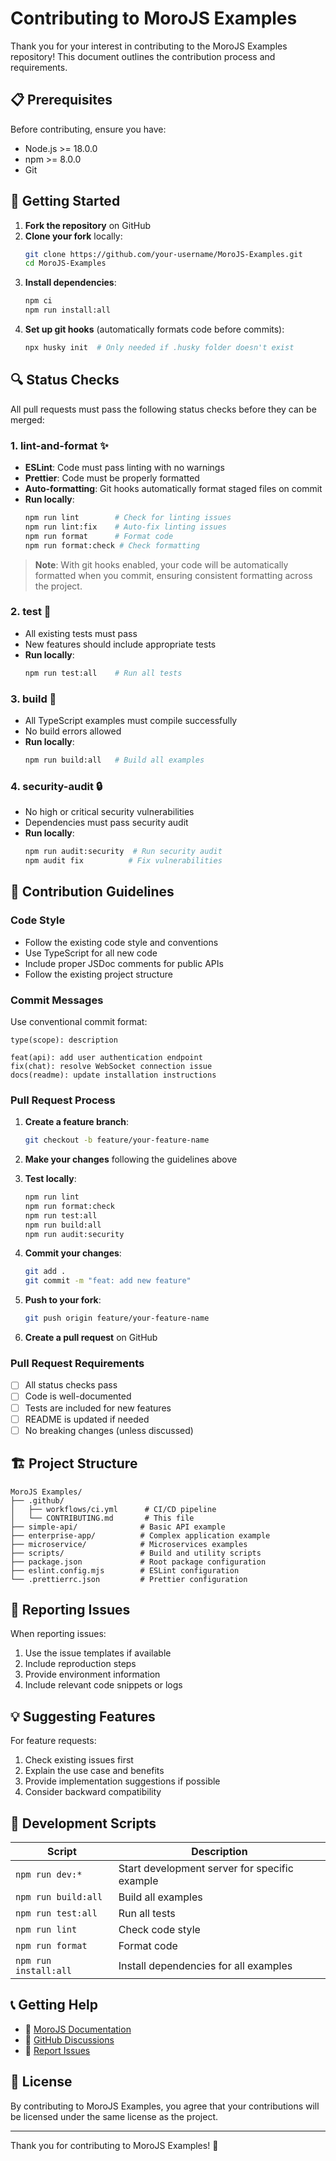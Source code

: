 # Contributing to MoroJS Examples

Thank you for your interest in contributing to the MoroJS Examples repository! This document outlines the contribution process and requirements.

## 📋 Prerequisites

Before contributing, ensure you have:

- Node.js >= 18.0.0
- npm >= 8.0.0
- Git

## 🚀 Getting Started

1. **Fork the repository** on GitHub
2. **Clone your fork** locally:
   ```bash
   git clone https://github.com/your-username/MoroJS-Examples.git
   cd MoroJS-Examples
   ```
3. **Install dependencies**:
   ```bash
   npm ci
   npm run install:all
   ```
4. **Set up git hooks** (automatically formats code before commits):
   ```bash
   npx husky init  # Only needed if .husky folder doesn't exist
   ```

## 🔍 Status Checks

All pull requests must pass the following status checks before they can be merged:

### 1. **lint-and-format** ✨

- **ESLint**: Code must pass linting with no warnings
- **Prettier**: Code must be properly formatted
- **Auto-formatting**: Git hooks automatically format staged files on commit
- **Run locally**:
  ```bash
  npm run lint        # Check for linting issues
  npm run lint:fix    # Auto-fix linting issues
  npm run format      # Format code
  npm run format:check # Check formatting
  ```

> **Note**: With git hooks enabled, your code will be automatically formatted when you commit, ensuring consistent formatting across the project.

### 2. **test** 🧪

- All existing tests must pass
- New features should include appropriate tests
- **Run locally**:
  ```bash
  npm run test:all    # Run all tests
  ```

### 3. **build** 🔨

- All TypeScript examples must compile successfully
- No build errors allowed
- **Run locally**:
  ```bash
  npm run build:all   # Build all examples
  ```

### 4. **security-audit** 🔒

- No high or critical security vulnerabilities
- Dependencies must pass security audit
- **Run locally**:
  ```bash
  npm run audit:security  # Run security audit
  npm audit fix          # Fix vulnerabilities
  ```

## 📝 Contribution Guidelines

### Code Style

- Follow the existing code style and conventions
- Use TypeScript for all new code
- Include proper JSDoc comments for public APIs
- Follow the existing project structure

### Commit Messages

Use conventional commit format:

```
type(scope): description

feat(api): add user authentication endpoint
fix(chat): resolve WebSocket connection issue
docs(readme): update installation instructions
```

### Pull Request Process

1. **Create a feature branch**:

   ```bash
   git checkout -b feature/your-feature-name
   ```

2. **Make your changes** following the guidelines above

3. **Test locally**:

   ```bash
   npm run lint
   npm run format:check
   npm run test:all
   npm run build:all
   npm run audit:security
   ```

4. **Commit your changes**:

   ```bash
   git add .
   git commit -m "feat: add new feature"
   ```

5. **Push to your fork**:

   ```bash
   git push origin feature/your-feature-name
   ```

6. **Create a pull request** on GitHub

### Pull Request Requirements

- [ ] All status checks pass
- [ ] Code is well-documented
- [ ] Tests are included for new features
- [ ] README is updated if needed
- [ ] No breaking changes (unless discussed)

## 🏗️ Project Structure

```
MoroJS Examples/
├── .github/
│   ├── workflows/ci.yml      # CI/CD pipeline
│   └── CONTRIBUTING.md       # This file
├── simple-api/              # Basic API example
├── enterprise-app/          # Complex application example
├── microservice/            # Microservices examples
├── scripts/                 # Build and utility scripts
├── package.json             # Root package configuration
├── eslint.config.mjs        # ESLint configuration
└── .prettierrc.json         # Prettier configuration
```

## 🐛 Reporting Issues

When reporting issues:

1. Use the issue templates if available
2. Include reproduction steps
3. Provide environment information
4. Include relevant code snippets or logs

## 💡 Suggesting Features

For feature requests:

1. Check existing issues first
2. Explain the use case and benefits
3. Provide implementation suggestions if possible
4. Consider backward compatibility

## 🔧 Development Scripts

| Script                | Description                                   |
| --------------------- | --------------------------------------------- |
| `npm run dev:*`       | Start development server for specific example |
| `npm run build:all`   | Build all examples                            |
| `npm run test:all`    | Run all tests                                 |
| `npm run lint`        | Check code style                              |
| `npm run format`      | Format code                                   |
| `npm run install:all` | Install dependencies for all examples         |

## 📞 Getting Help

- 📖 [MoroJS Documentation](https://github.com/Moro-JS/moro)
- 💬 [GitHub Discussions](https://github.com/Moro-JS/MoroJS-Examples/discussions)
- 🐛 [Report Issues](https://github.com/Moro-JS/MoroJS-Examples/issues)

## 📜 License

By contributing to MoroJS Examples, you agree that your contributions will be licensed under the same license as the project.

---

Thank you for contributing to MoroJS Examples! 🎉
